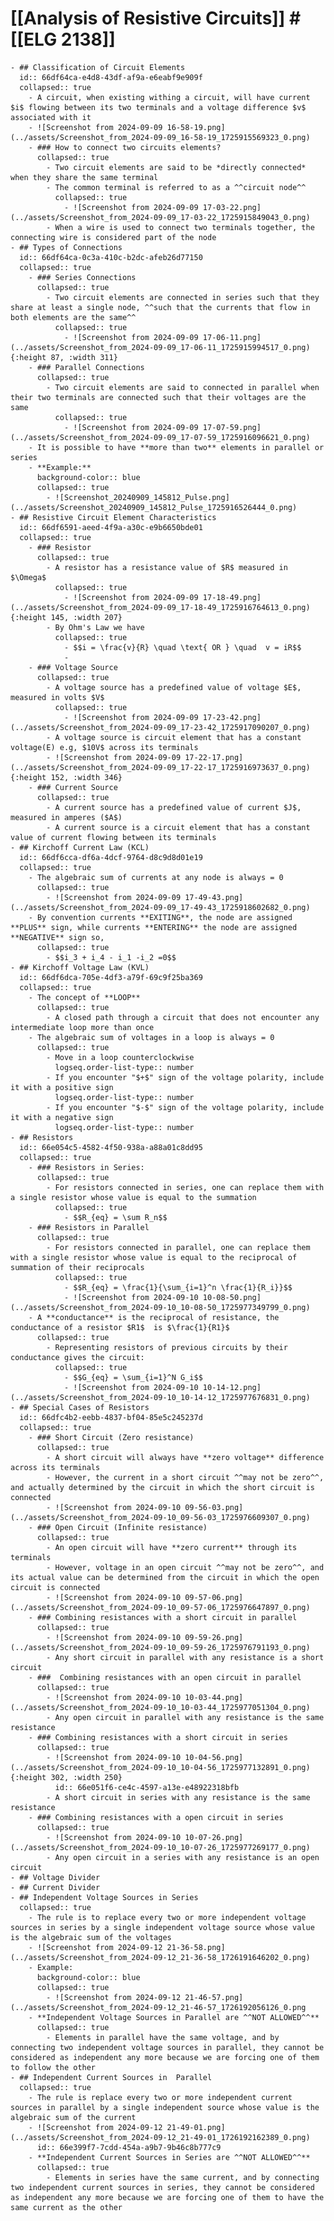 # [[Analysis of Resistive Circuits]] #[[ELG 2138]]
	- ## Classification of Circuit Elements
	  id:: 66df64ca-e4d8-43df-af9a-e6eabf9e909f
	  collapsed:: true
		- A circuit, when existing withing a circuit, will have current $i$ flowing between its two terminals and a voltage difference $v$ associated with it
		- ![Screenshot from 2024-09-09 16-58-19.png](../assets/Screenshot_from_2024-09-09_16-58-19_1725915569323_0.png)
		- ### How to connect two circuits elements?
		  collapsed:: true
			- Two circuit elements are said to be *directly connected* when they share the same terminal
			- The common terminal is referred to as a ^^circuit node^^
			  collapsed:: true
				- ![Screenshot from 2024-09-09 17-03-22.png](../assets/Screenshot_from_2024-09-09_17-03-22_1725915849043_0.png)
			- When a wire is used to connect two terminals together, the connecting wire is considered part of the node
	- ## Types of Connections
	  id:: 66df64ca-0c3a-410c-b2dc-afeb26d77150
	  collapsed:: true
		- ### Series Connections
		  collapsed:: true
			- Two circuit elements are connected in series such that they share at least a single node, ^^such that the currents that flow in both elements are the same^^
			  collapsed:: true
				- ![Screenshot from 2024-09-09 17-06-11.png](../assets/Screenshot_from_2024-09-09_17-06-11_1725915994517_0.png){:height 87, :width 311}
		- ### Parallel Connections
		  collapsed:: true
			- Two circuit elements are said to connected in parallel when their two terminals are connected such that their voltages are the same
			  collapsed:: true
				- ![Screenshot from 2024-09-09 17-07-59.png](../assets/Screenshot_from_2024-09-09_17-07-59_1725916096621_0.png)
		- It is possible to have **more than two** elements in parallel or series
		- **Example:**
		  background-color:: blue
		  collapsed:: true
			- ![Screenshot_20240909_145812_Pulse.png](../assets/Screenshot_20240909_145812_Pulse_1725916526444_0.png)
	- ## Resistive Circuit Element Characteristics
	  id:: 66df6591-aeed-4f9a-a30c-e9b6650bde01
	  collapsed:: true
		- ### Resistor
		  collapsed:: true
			- A resistor has a resistance value of $R$ measured in $\Omega$
			  collapsed:: true
				- ![Screenshot from 2024-09-09 17-18-49.png](../assets/Screenshot_from_2024-09-09_17-18-49_1725916764613_0.png){:height 145, :width 207}
			- By Ohm's Law we have
			  collapsed:: true
				- $$i = \frac{v}{R} \quad \text{ OR } \quad  v = iR$$
				-
		- ### Voltage Source
		  collapsed:: true
			- A voltage source has a predefined value of voltage $E$, measured in volts $V$
			  collapsed:: true
				- ![Screenshot from 2024-09-09 17-23-42.png](../assets/Screenshot_from_2024-09-09_17-23-42_1725917090207_0.png)
			- A voltage source is circuit element that has a constant voltage(E) e.g, $10V$ across its terminals
			- ![Screenshot from 2024-09-09 17-22-17.png](../assets/Screenshot_from_2024-09-09_17-22-17_1725916973637_0.png){:height 152, :width 346}
		- ### Current Source
		  collapsed:: true
			- A current source has a predefined value of current $J$, measured in amperes ($A$)
			- A current source is a circuit element that has a constant value of current flowing between its terminals
	- ## Kirchoff Current Law (KCL)
	  id:: 66df6cca-df6a-4dcf-9764-d8c9d8d01e19
	  collapsed:: true
		- The algebraic sum of currents at any node is always = 0
		  collapsed:: true
			- ![Screenshot from 2024-09-09 17-49-43.png](../assets/Screenshot_from_2024-09-09_17-49-43_1725918602682_0.png)
		- By convention currents **EXITING**, the node are assigned **PLUS** sign, while currents **ENTERING** the node are assigned **NEGATIVE** sign so,
		  collapsed:: true
			- $$i_3 + i_4 - i_1 -i_2 =0$$
	- ## Kirchoff Voltage Law (KVL)
	  id:: 66df6dca-705e-4df3-a79f-69c9f25ba369
	  collapsed:: true
		- The concept of **LOOP**
		  collapsed:: true
			- A closed path through a circuit that does not encounter any intermediate loop more than once
		- The algebraic sum of voltages in a loop is always = 0
		  collapsed:: true
			- Move in a loop counterclockwise
			  logseq.order-list-type:: number
			- If you encounter "$+$" sign of the voltage polarity, include it with a positive sign
			  logseq.order-list-type:: number
			- If you encounter "$-$" sign of the voltage polarity, include it with a negative sign
			  logseq.order-list-type:: number
	- ## Resistors
	  id:: 66e054c5-4582-4f50-938a-a88a01c8dd95
	  collapsed:: true
		- ### Resistors in Series:
		  collapsed:: true
			- For resistors connected in series, one can replace them with a single resistor whose value is equal to the summation
			  collapsed:: true
				- $$R_{eq} = \sum R_n$$
		- ### Resistors in Parallel
		  collapsed:: true
			- For resistors connected in parallel, one can replace them with a single resistor whose value is equal to the reciprocal of summation of their reciprocals
			  collapsed:: true
				- $$R_{eq} = \frac{1}{\sum_{i=1}^n \frac{1}{R_i}}$$
				- ![Screenshot from 2024-09-10 10-08-50.png](../assets/Screenshot_from_2024-09-10_10-08-50_1725977349799_0.png)
		- A **conductance** is the reciprocal of resistance, the conductance of a resistor $R1$  is $\frac{1}{R1}$
		  collapsed:: true
			- Representing resistors of previous circuits by their conductance gives the circuit:
			  collapsed:: true
				- $$G_{eq} = \sum_{i=1}^N G_i$$
				- ![Screenshot from 2024-09-10 10-14-12.png](../assets/Screenshot_from_2024-09-10_10-14-12_1725977676831_0.png)
	- ## Special Cases of Resistors
	  id:: 66dfc4b2-eebb-4837-bf04-85e5c245237d
	  collapsed:: true
		- ### Short Circuit (Zero resistance)
		  collapsed:: true
			- A short circuit will always have **zero voltage** difference across its terminals
			- However, the current in a short circuit ^^may not be zero^^, and actually determined by the circuit in which the short circuit is connected
			- ![Screenshot from 2024-09-10 09-56-03.png](../assets/Screenshot_from_2024-09-10_09-56-03_1725976609307_0.png)
		- ### Open Circuit (Infinite resistance)
		  collapsed:: true
			- An open circuit will have **zero current** through its terminals
			- However, voltage in an open circuit ^^may not be zero^^, and its actual value can be determined from the circuit in which the open circuit is connected
			- ![Screenshot from 2024-09-10 09-57-06.png](../assets/Screenshot_from_2024-09-10_09-57-06_1725976647897_0.png)
		- ### Combining resistances with a short circuit in parallel
		  collapsed:: true
			- ![Screenshot from 2024-09-10 09-59-26.png](../assets/Screenshot_from_2024-09-10_09-59-26_1725976791193_0.png)
			- Any short circuit in parallel with any resistance is a short circuit
		- ###  Combining resistances with an open circuit in parallel
		  collapsed:: true
			- ![Screenshot from 2024-09-10 10-03-44.png](../assets/Screenshot_from_2024-09-10_10-03-44_1725977051304_0.png)
			- Any open circuit in parallel with any resistance is the same resistance
		- ### Combining resistances with a short circuit in series
		  collapsed:: true
			- ![Screenshot from 2024-09-10 10-04-56.png](../assets/Screenshot_from_2024-09-10_10-04-56_1725977132891_0.png){:height 302, :width 250}
			  id:: 66e051f6-ce4c-4597-a13e-e48922318bfb
			- A short circuit in series with any resistance is the same resistance
		- ### Combining resistances with a open circuit in series
		  collapsed:: true
			- ![Screenshot from 2024-09-10 10-07-26.png](../assets/Screenshot_from_2024-09-10_10-07-26_1725977269177_0.png)
			- Any open circuit in a series with any resistance is an open circuit
	- ## Voltage Divider
	- ## Current Divider
	- ## Independent Voltage Sources in Series
	  collapsed:: true
		- The rule is to replace every two or more independent voltage sources in series by a single independent voltage source whose value is the algebraic sum of the voltages
		- ![Screenshot from 2024-09-12 21-36-58.png](../assets/Screenshot_from_2024-09-12_21-36-58_1726191646202_0.png)
		- Example:
		  background-color:: blue
		  collapsed:: true
			- ![Screenshot from 2024-09-12 21-46-57.png](../assets/Screenshot_from_2024-09-12_21-46-57_1726192056126_0.png
		- **Independent Voltage Sources in Parallel are ^^NOT ALLOWED^^**
		  collapsed:: true
			- Elements in parallel have the same voltage, and by connecting two independent voltage sources in parallel, they cannot be considered as independent any more because we are forcing one of them to follow the other
	- ## Independent Current Sources in  Parallel
	  collapsed:: true
		- The rule is replace every two or more independent current sources in parallel by a single independent source whose value is the algebraic sum of the current
		- ![Screenshot from 2024-09-12 21-49-01.png](../assets/Screenshot_from_2024-09-12_21-49-01_1726192162389_0.png)
		  id:: 66e399f7-7cdd-454a-a9b7-9b46c8b777c9
		- **Independent Current Sources in Series are ^^NOT ALLOWED^^**
		  collapsed:: true
			- Elements in series have the same current, and by connecting two independent current sources in series, they cannot be considered as independent any more because we are forcing one of them to have the same current as the other